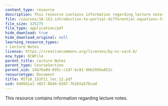 ```yaml
---
content_type: resource
description: This resource contains information regarding lecture notes.
file: /courses/18-152-introduction-to-partial-differential-equations-fall-2011/940561a138578640826f762b5a57bcad_MIT18_152F11_lec_12.pdf
file_size: 325275
file_type: application/pdf
hide_download: true
hide_download_original: null
learning_resource_types:
- Lecture Notes
license: https://creativecommons.org/licenses/by-nc-sa/4.0/
ocw_type: OCWFile
parent_title: Lecture Notes
parent_type: CourseSection
parent_uid: 24b76a0d-695c-c1d7-bc81-9bb2950a852c
resourcetype: Document
title: MIT18_152F11_lec_12.pdf
uid: 940561a1-3857-8640-826f-762b5a57bcad
---
```

This resource contains information regarding lecture notes.